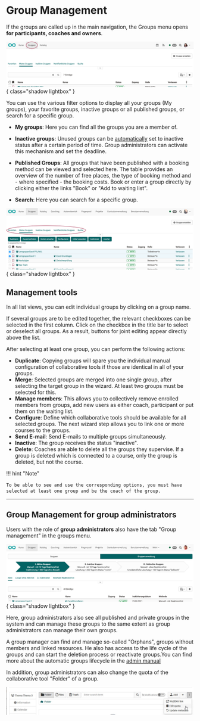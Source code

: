 # Group Management

If the groups are called up in the main navigation, the Groups menu opens **for participants, coaches and owners**.

![group_management_menu_participants_v1_de.png](assets/group_management_menu_participants_v1_de.png){ class="shadow lightbox" }

You can use the various filter options to display all your groups (My groups), your favorite groups, inactive groups or all published groups, or search for a specific group.

* **My groups**: Here you can find all the groups you are a member of.

* **Inactive groups**: Unused groups can be [automatically](../../../manual_admin/docs/administration/Automatic_Group_Lifecycle.md) set to inactive status after a certain period of time. Group administrators can activate this mechanism and set the deadline.

* **Published Groups**: All groups that have been published with a booking method can be viewed and selected here. The table provides an overview of the number of free places, the type of booking method and - where specified - the booking costs. Book or enter a group directly by clicking either the links "Book" or "Add to waiting
list".

* **Search**: Here you can search for a specific group.

![group_management_meine_gruppen_v1_de.png](assets/group_management_my_groups_v1_de.png){ class="shadow lightbox" }

## Management tools

In all list views, you can edit individual groups by clicking on a group name.

If several groups are to be edited together, the relevant checkboxes can be selected in the first column. Click on the checkbox in the title bar to select or deselect all groups. As a result, buttons for joint editing appear directly above the list.

After selecting at least one group, you can perform the following actions:

  * **Duplicate**: Copying groups will spare you the individual manual configuration of collaborative tools if those are identical in all of your groups.
  * **Merge**: Selected groups are merged into one single group, after selecting the target group in the wizard. At least two groups must be selected for this.
  * **Manage members**: This allows you to collectively remove enrolled members from groups, add new users as either coach, participant or put them on the waiting list.
  * **Configure**: Define which collaborative tools should be available for all selected groups. The next wizard step allows you to link one or more courses to the groups.
  * **Send E-mail**: Send E-mails to multiple groups simultaneously.
  * **Inactive**: The group receives the status "inactive".
  * **Delete**: Coaches are able to delete all the groups they supervise. If a group is deleted which is connected to a course, only the group is deleted, but not the course.

!!! hint "Note"

    To be able to see and use the corresponding options, you must have selected at least one group and be the coach of the group.


---

## Group Management for group administrators

Users with the role of **group administrators** also have the tab "Group management" in the groups menu.

![group_management_menu2_groupmanager_v1_de.png](assets/group_management_menu2_groupmanager_v1_de.png){ class="shadow lightbox" }

Here, group administrators also see all published and private groups in the system and can manage these groups to the same extent as group administrators can manage their own groups. 

A group manager can find and manage so-called "Orphans", groups without members and linked resources. He also has access to the life cycle of the groups and can start the deletion process or reactivate groups.You can find more about the automatic groups lifecycle in the [admin manual](../../manual_admin/administration/Automatic_Group_Lifecycle.md)

In addition, group administrators can also change the quota of the collaborative tool "Folder" of a group.

![Adjust quota for group administrators](assets/Grupppe_Ordner_Gruppenverwalter_en.jpg)




